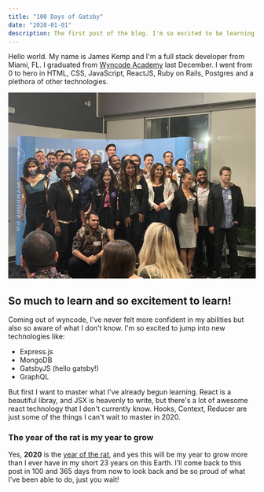 ```yaml
---
title: "100 Days of Gatsby"
date: "2020-01-01"
description: The first post of the blog. I'm so excited to be learning gatsby and participating in 100 days of gatsby. I can't wait to see how much I will learn!
---
```


Hello world. My name is James Kemp and I'm a full stack developer from Miami, FL. I graduated from [Wyncode Academy](https://wyncode.co/) last December. I went from 0 to hero in HTML, CSS, JavaScript, ReactJS, Ruby on Rails, Postgres and a plethora of other technologies.

![Wyncode Graduation](./wyngrad.jpg)

## So much to learn and so excitement to learn!

Coming out of wyncode, I've never felt more confident in my abilities but also so aware of what I don't know. I'm so excited to jump into new technologies like:

- Express.js
- MongoDB
- GatsbyJS (hello gatsby!)
- GraphQL

But first I want to master what I've already begun learning. React is a beautiful libray, and JSX is heavenly to write, but there's a lot of awesome react technology that I don't currently know. Hooks, Context, Reducer are just some of the things I can't wait to master in 2020.

### The year of the rat is my year to grow

Yes, **2020** is the [year of the rat](https://chinesenewyear.net/zodiac/rat/), and yes this will be my year to grow more than I ever have in my short 23 years on this Earth. I'll come back to this post in 100 and 365 days from now to look back and be so proud of what I've been able to do, just you wait!
